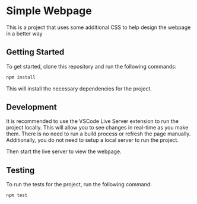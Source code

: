 # Simple Webpage

This is a project that uses some additional CSS to help design the webpage in
a better way

## Getting Started

To get started, clone this repository and run the following commands:

```bash
npm install
```
This will install the necessary dependencies for the project.

## Development

It is recommended to use the VSCode Live Server extension to run the project
locally. This will allow you to see changes in real-time as you make them. There
is no need to run a build process or refresh the page manually. Additionally,
you do not need to setup a local server to run the project.

Then start the live server to view the webpage.

## Testing

To run the tests for the project, run the following command:

```bash
npm test
```
